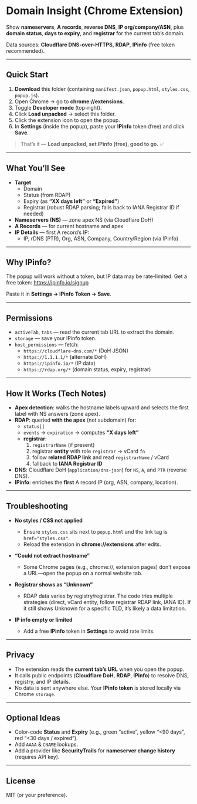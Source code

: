 # Domain Insight (Chrome Extension)

Show **nameservers**, **A records**, **reverse DNS**, **IP org/company/ASN**, plus **domain status**, **days to expiry**, and **registrar** for the current tab’s domain.

Data sources: **Cloudflare DNS-over-HTTPS**, **RDAP**, **IPinfo** (free token recommended).

---

## Quick Start

1. **Download** this folder (containing `manifest.json`, `popup.html`, `styles.css`, `popup.js`).
2. Open Chrome → go to **chrome://extensions**.
3. Toggle **Developer mode** (top-right).
4. Click **Load unpacked** → select this folder.
5. Click the extension icon to open the popup.
6. In **Settings** (inside the popup), paste your **IPinfo** token (free) and click **Save**.

> That’s it — **Load unpacked, set IPinfo (free), good to go.** ✅

---

## What You’ll See

- **Target**
  - Domain
  - Status (from RDAP)
  - Expiry (as **“XX days left”** or **“Expired”**)
  - Registrar (robust RDAP parsing; falls back to IANA Registrar ID if needed)
- **Nameservers (NS)** — zone apex NS (via Cloudflare DoH)
- **A Records** — for current hostname and apex
- **IP Details** — first A record’s IP:
  - IP, rDNS (PTR), Org, ASN, Company, Country/Region (via IPinfo)

---

## Why IPinfo?

The popup will work without a token, but IP data may be rate-limited.
Get a free token: https://ipinfo.io/signup

Paste it in **Settings → IPinfo Token → Save**.

---

## Permissions

- `activeTab`, `tabs` — read the current tab URL to extract the domain.
- `storage` — save your IPinfo token.
- `host_permissions` — fetch:
  - `https://cloudflare-dns.com/*` (DoH JSON)
  - `https://1.1.1.1/*` (alternate DoH)
  - `https://ipinfo.io/*` (IP data)
  - `https://rdap.org/*` (domain status, expiry, registrar)

---

## How It Works (Tech Notes)

- **Apex detection**: walks the hostname labels upward and selects the first label with NS answers (zone apex).
- **RDAP**: queried **with the apex** (not subdomain) for:
  - `status[]`
  - `events` → `expiration` → computes **“X days left”**
  - **registrar**:
    1. `registrarName` (if present)
    2. registrar **entity** with role `registrar` → vCard `fn`
    3. follow **related RDAP link** and read `registrarName` / vCard
    4. fallback to **IANA Registrar ID**
- **DNS**: Cloudflare DoH (`application/dns-json`) for `NS`, `A`, and `PTR` (reverse DNS).
- **IPinfo**: enriches the **first** A record IP (org, ASN, company, location).

---

## Troubleshooting

- **No styles / CSS not applied**
  - Ensure `styles.css` sits next to `popup.html` and the link tag is `href="styles.css"`.
  - Reload the extension in **chrome://extensions** after edits.

- **“Could not extract hostname”**
  - Some Chrome pages (e.g., chrome://, extension pages) don’t expose a URL—open the popup on a normal website tab.

- **Registrar shows as “Unknown”**
  - RDAP data varies by registry/registrar. The code tries multiple strategies (direct, vCard entity, follow registrar RDAP link, IANA ID). If it still shows Unknown for a specific TLD, it’s likely a data limitation.

- **IP info empty or limited**
  - Add a free **IPinfo** token in **Settings** to avoid rate limits.

---

## Privacy

- The extension reads the **current tab’s URL** when you open the popup.
- It calls public endpoints (**Cloudflare DoH**, **RDAP**, **IPinfo**) to resolve DNS, registry, and IP details.
- No data is sent anywhere else. Your **IPinfo token** is stored locally via Chrome `storage`.

---

## Optional Ideas

- Color-code **Status** and **Expiry** (e.g., green “active”, yellow “<90 days”, red “<30 days / expired”).
- Add `AAAA` & `CNAME` lookups.
- Add a provider like **SecurityTrails** for **nameserver change history** (requires API key).

---

## License

MIT (or your preference).
